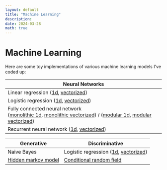 ```yaml
---
layout: default
title: "Machine Learning"
description: 
date: 2024-03-28
math: true
---
```


# Machine Learning

Here are some toy implementations of various machine learning models I've coded up:

| Neural Networks |
|---------------|
| Linear regression ([1d](https://github.com/ebanner/ml/blob/master/notebooks/1d/Linear%20Regression.ipynb), [vectorized](https://github.com/ebanner/ml/blob/master/notebooks/vectorized/Linear%20Regression.ipynb)) |
| Logistic regression ([1d](https://github.com/ebanner/ml/blob/master/notebooks/1d/Softmax.ipynb), [vectorized](https://github.com/ebanner/ml/blob/master/notebooks/vectorized/Softmax.ipynb)) |
| Fully connected neural network <br /> ([monolithic 1d](https://github.com/ebanner/ml/blob/master/notebooks/1d/nn/Monolithic.ipynb), [monolithic vectorized](https://github.com/ebanner/ml/blob/master/notebooks/vectorized/nn/Monolithic.ipynb)) / ([modular 1d](https://github.com/ebanner/ml/blob/master/notebooks/1d/nn/Modular.ipynb), [modular vectorized](https://github.com/ebanner/ml/blob/master/notebooks/vectorized/nn/Modular.ipynb)) |
| Recurrent neural network ([1d](https://github.com/ebanner/ml/blob/master/notebooks/1d/rnn/Monolithic.ipynb), [vectorized](https://github.com/ebanner/ml/blob/master/notebooks/vectorized/rnn/Monolithic.ipynb)) |

| Generative | Discriminative |
|----------|----------|
| Naive Bayes | Logistic regression ([1d](https://github.com/ebanner/ml/blob/master/notebooks/1d/Softmax.ipynb), [vectorized](https://github.com/ebanner/ml/blob/master/notebooks/vectorized/Softmax.ipynb)) |
| [Hidden markov model](https://github.com/ebanner/ml/blob/master/notebooks/seq/Hidden%20Markov%20Model.ipynb) | [Conditional random field](https://github.com/ebanner/Learning/blob/main/crf/CRF.ipynb) |

